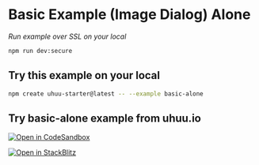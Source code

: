 # Basic Example (Image Dialog) Alone

*Run example over SSL on your local*
```bash
npm run dev:secure
```

## Try this example on your local

```bash
npm create uhuu-starter@latest -- --example basic-alone
```

## Try basic-alone example from uhuu.io

[![Open in CodeSandbox](https://codesandbox.io/static/img/play-codesandbox.svg)](https://codesandbox.io/embed/github/uhuuio/uhuu-starter/tree/main/examples/basic-alone?view=preview&theme=dark&codemirror=1)

[![Open in StackBlitz](https://developer.stackblitz.com/img/open_in_stackblitz.svg)](https://stackblitz.com/github/uhuuio/uhuu-starter/tree/main/examples/basic-alone)